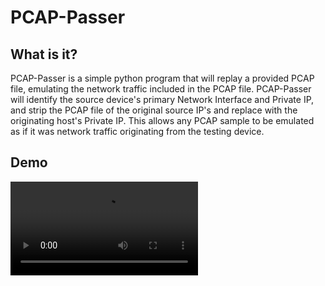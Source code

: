 # PCAP-Passer

## What is it? 
PCAP-Passer is a simple python program that will replay a provided PCAP file, emulating the network traffic included in the PCAP file. PCAP-Passer will identify the source device's primary Network Interface and Private IP, and strip the PCAP file of the original source IP's and replace with the originating host's Private IP. This allows any PCAP sample to be emulated as if it was network traffic originating from the testing device. 

## Demo
<video src="https://github.com/your-username/your-repo-name/raw/main/Recording%202024-09-02%20102004.mp4" controls="controls" style="max-width: 100%; height: auto;">
   Your browser does not support the video tag.
</video>




